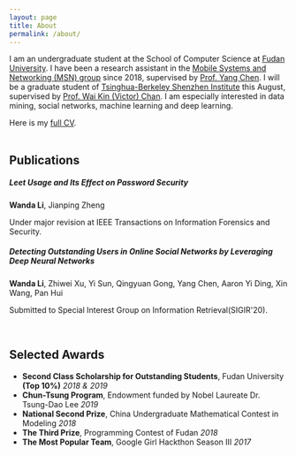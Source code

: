 ```yaml
---
layout: page
title: About
permalink: /about/
---
```


I am an undergraduate student at the School of Computer Science at [Fudan University](http://www.fudan.edu.cn/en/). I have been a research assistant in the [Mobile Systems and Networking (MSN) group](http://fudan-msn.weebly.com/) since 2018, supervised by [Prof. Yang Chen](https://chenyang03.wordpress.com/). I will be a graduate student of [Tsinghua-Berkeley Shenzhen Institute](http://www.tbsi.edu.cn/en/) this August, supervised by [Prof. Wai Kin (Victor) Chan](https://www.tbsi.edu.cn/en/index.php?s=/cms/148.html). I am especially interested in data mining, social networks, machine learning and deep learning.

Here is my [full CV]( ).   
<br />


## Publications

##### Leet Usage and Its Effect on Password Security  

**Wanda Li**, Jianping Zheng

Under major revision at IEEE Transactions on Information Forensics and Security.

##### Detecting Outstanding Users in Online Social Networks by Leveraging Deep Neural Networks  

**Wanda Li**, Zhiwei Xu, Yi Sun, Qingyuan Gong, Yang Chen, Aaron Yi Ding, Xin Wang, Pan Hui

Submitted to Special Interest Group on Information Retrieval(SIGIR'20).   

<br />

## Selected Awards

- **Second Class Scholarship for Outstanding Students**, Fudan University **(Top 10%)**  *2018 & 2019*
- **Chun-Tsung Program**, Endowment funded by Nobel Laureate Dr. Tsung-Dao Lee  *2019*
- **National Second Prize**, China Undergraduate Mathematical Contest in Modeling *2018*
- **The Third Prize**, Programming Contest of Fudan *2018*
- **The Most Popular Team**, Google Girl Hackthon Season III *2017*
